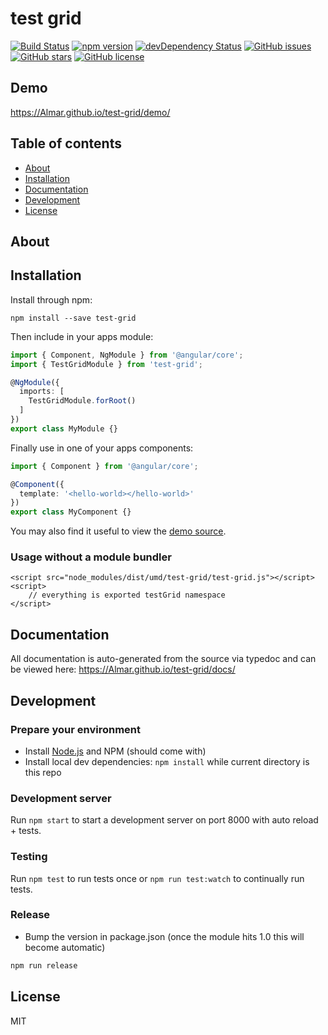# test grid
[![Build Status](https://travis-ci.org/Almar/test-grid.svg?branch=master)](https://travis-ci.org/Almar/test-grid)
[![npm version](https://badge.fury.io/js/test-grid.svg)](http://badge.fury.io/js/test-grid)
[![devDependency Status](https://david-dm.org/Almar/test-grid/dev-status.svg)](https://david-dm.org/Almar/test-grid?type=dev)
[![GitHub issues](https://img.shields.io/github/issues/Almar/test-grid.svg)](https://github.com/Almar/test-grid/issues)
[![GitHub stars](https://img.shields.io/github/stars/Almar/test-grid.svg)](https://github.com/Almar/test-grid/stargazers)
[![GitHub license](https://img.shields.io/badge/license-MIT-blue.svg)](https://raw.githubusercontent.com/Almar/test-grid/master/LICENSE)

## Demo
https://Almar.github.io/test-grid/demo/

## Table of contents

- [About](#about)
- [Installation](#installation)
- [Documentation](#documentation)
- [Development](#development)
- [License](#license)

## About



## Installation

Install through npm:
```
npm install --save test-grid
```

Then include in your apps module:

```typescript
import { Component, NgModule } from '@angular/core';
import { TestGridModule } from 'test-grid';

@NgModule({
  imports: [
    TestGridModule.forRoot()
  ]
})
export class MyModule {}
```

Finally use in one of your apps components:
```typescript
import { Component } from '@angular/core';

@Component({
  template: '<hello-world></hello-world>'
})
export class MyComponent {}
```

You may also find it useful to view the [demo source](https://github.com/Almar/test-grid/blob/master/demo/demo.component.ts).

### Usage without a module bundler
```
<script src="node_modules/dist/umd/test-grid/test-grid.js"></script>
<script>
    // everything is exported testGrid namespace
</script>
```

## Documentation
All documentation is auto-generated from the source via typedoc and can be viewed here:
https://Almar.github.io/test-grid/docs/

## Development

### Prepare your environment
* Install [Node.js](http://nodejs.org/) and NPM (should come with)
* Install local dev dependencies: `npm install` while current directory is this repo

### Development server
Run `npm start` to start a development server on port 8000 with auto reload + tests.

### Testing
Run `npm test` to run tests once or `npm run test:watch` to continually run tests.

### Release
* Bump the version in package.json (once the module hits 1.0 this will become automatic)
```bash
npm run release
```

## License

MIT
